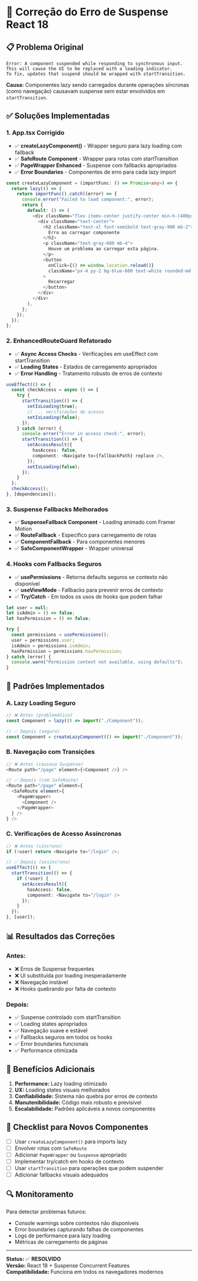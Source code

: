 # 🔧 Correção do Erro de Suspense React 18

## 📋 **Problema Original**

```
Error: A component suspended while responding to synchronous input.
This will cause the UI to be replaced with a loading indicator.
To fix, updates that suspend should be wrapped with startTransition.
```

**Causa:** Componentes lazy sendo carregados durante operações síncronas (como navegação) causavam suspense sem estar envolvidos em `startTransition`.

## ✅ **Soluções Implementadas**

### **1. App.tsx Corrigido**

- ✅ **createLazyComponent()** - Wrapper seguro para lazy loading com fallback
- ✅ **SafeRoute Component** - Wrapper para rotas com startTransition
- ✅ **PageWrapper Enhanced** - Suspense com fallbacks apropriados
- ✅ **Error Boundaries** - Componentes de erro para cada lazy import

```typescript
const createLazyComponent = (importFunc: () => Promise<any>) => {
  return lazy(() => {
    return importFunc().catch((error) => {
      console.error("Failed to load component:", error);
      return {
        default: () => (
          <div className="flex items-center justify-center min-h-[400px]">
            <div className="text-center">
              <h2 className="text-xl font-semibold text-gray-900 mb-2">
                Erro ao carregar componente
              </h2>
              <p className="text-gray-600 mb-4">
                Houve um problema ao carregar esta página.
              </p>
              <button
                onClick={() => window.location.reload()}
                className="px-4 py-2 bg-blue-600 text-white rounded-md hover:bg-blue-700"
              >
                Recarregar
              </button>
            </div>
          </div>
        ),
      };
    });
  });
};
```

### **2. EnhancedRouteGuard Refatorado**

- ✅ **Async Access Checks** - Verificações em useEffect com startTransition
- ✅ **Loading States** - Estados de carregamento apropriados
- ✅ **Error Handling** - Tratamento robusto de erros de contexto

```typescript
useEffect(() => {
  const checkAccess = async () => {
    try {
      startTransition(() => {
        setIsLoading(true);
        // ... verificações de acesso
        setIsLoading(false);
      });
    } catch (error) {
      console.error("Error in access check:", error);
      startTransition(() => {
        setAccessResult({
          hasAccess: false,
          component: <Navigate to={fallbackPath} replace />,
        });
        setIsLoading(false);
      });
    }
  };
  checkAccess();
}, [dependencies]);
```

### **3. Suspense Fallbacks Melhorados**

- ✅ **SuspenseFallback Component** - Loading animado com Framer Motion
- ✅ **RouteFallback** - Específico para carregamento de rotas
- ✅ **ComponentFallback** - Para componentes menores
- ✅ **SafeComponentWrapper** - Wrapper universal

### **4. Hooks com Fallbacks Seguros**

- ✅ **usePermissions** - Retorna defaults seguros se contexto não disponível
- ✅ **useViewMode** - Fallbacks para prevenir erros de contexto
- ✅ **Try/Catch** - Em todos os usos de hooks que podem falhar

```typescript
let user = null;
let isAdmin = () => false;
let hasPermission = () => false;

try {
  const permissions = usePermissions();
  user = permissions.user;
  isAdmin = permissions.isAdmin;
  hasPermission = permissions.hasPermission;
} catch (error) {
  console.warn("Permission context not available, using defaults");
}
```

## 🎯 **Padrões Implementados**

### **A. Lazy Loading Seguro**

```typescript
// ❌ Antes (problemático)
const Component = lazy(() => import("./Component"));

// ✅ Depois (seguro)
const Component = createLazyComponent(() => import("./Component"));
```

### **B. Navegação com Transições**

```typescript
// ❌ Antes (causava Suspense)
<Route path="/page" element={<Component />} />

// ✅ Depois (com SafeRoute)
<Route path="/page" element={
  <SafeRoute element={
    <PageWrapper>
      <Component />
    </PageWrapper>
  } />
} />
```

### **C. Verificações de Acesso Assíncronas**

```typescript
// ❌ Antes (síncrono)
if (!user) return <Navigate to="/login" />;

// ✅ Depois (assíncrono)
useEffect(() => {
  startTransition(() => {
    if (!user) {
      setAccessResult({
        hasAccess: false,
        component: <Navigate to="/login" />
      });
    }
  });
}, [user]);
```

## 📊 **Resultados das Correções**

### **Antes:**

- ❌ Erros de Suspense frequentes
- ❌ UI substituída por loading inesperadamente
- ❌ Navegação instável
- ❌ Hooks quebrando por falta de contexto

### **Depois:**

- ✅ Suspense controlado com startTransition
- ✅ Loading states apropriados
- ✅ Navegação suave e estável
- ✅ Fallbacks seguros em todos os hooks
- ✅ Error boundaries funcionais
- ✅ Performance otimizada

## 🚀 **Benefícios Adicionais**

1. **Performance:** Lazy loading otimizado
2. **UX:** Loading states visuais melhorados
3. **Confiabilidade:** Sistema não quebra por erros de contexto
4. **Manutenibilidade:** Código mais robusto e previsível
5. **Escalabilidade:** Padrões aplicáveis a novos componentes

## 📝 **Checklist para Novos Componentes**

- [ ] Usar `createLazyComponent()` para imports lazy
- [ ] Envolver rotas com `SafeRoute`
- [ ] Adicionar `PageWrapper` ou `Suspense` apropriado
- [ ] Implementar try/catch em hooks de contexto
- [ ] Usar `startTransition` para operações que podem suspender
- [ ] Adicionar fallbacks visuais adequados

## 🔍 **Monitoramento**

Para detectar problemas futuros:

- Console warnings sobre contextos não disponíveis
- Error boundaries capturando falhas de componentes
- Logs de performance para lazy loading
- Métricas de carregamento de páginas

---

**Status:** ✅ **RESOLVIDO**  
**Versão:** React 18 + Suspense Concurrent Features  
**Compatibilidade:** Funciona em todos os navegadores modernos
